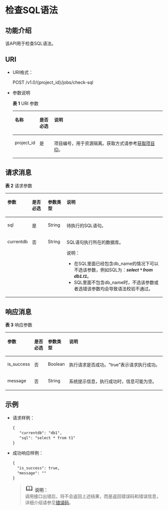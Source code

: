 # 检查SQL语法<a name="dli_02_0107"></a>

## 功能介绍<a name="s15d8cb8e7b7f4b47acbc825ca34ae180"></a>

该API用于检查SQL语法。

## URI<a name="sec7331dc70ce415da2d94a4062c0e286"></a>

-   URI格式：

    POST /v1.0/\{project\_id\}/jobs/check-sql

-   参数说明

    **表 1**  URI 参数

    <a name="zh-cn_topic_0069077896_table12850938"></a>
    <table><thead align="left"><tr id="zh-cn_topic_0069077896_row26986831"><th class="cellrowborder" valign="top" width="12.120000000000001%" id="mcps1.2.4.1.1"><p id="ac4350eeb47b04ac3842d18c867bd44eb"><a name="ac4350eeb47b04ac3842d18c867bd44eb"></a><a name="ac4350eeb47b04ac3842d18c867bd44eb"></a>名称</p>
    </th>
    <th class="cellrowborder" valign="top" width="10%" id="mcps1.2.4.1.2"><p id="a9c7aa8e702fe45d598376fcd31c9f5ce"><a name="a9c7aa8e702fe45d598376fcd31c9f5ce"></a><a name="a9c7aa8e702fe45d598376fcd31c9f5ce"></a>是否必选</p>
    </th>
    <th class="cellrowborder" valign="top" width="77.88000000000001%" id="mcps1.2.4.1.3"><p id="a319b72a499674bd8befd20b6a9358879"><a name="a319b72a499674bd8befd20b6a9358879"></a><a name="a319b72a499674bd8befd20b6a9358879"></a>说明</p>
    </th>
    </tr>
    </thead>
    <tbody><tr id="row134331617104113"><td class="cellrowborder" valign="top" width="12.120000000000001%" headers="mcps1.2.4.1.1 "><p id="zh-cn_topic_0069077803_p43412436"><a name="zh-cn_topic_0069077803_p43412436"></a><a name="zh-cn_topic_0069077803_p43412436"></a>project_id</p>
    </td>
    <td class="cellrowborder" valign="top" width="10%" headers="mcps1.2.4.1.2 "><p id="zh-cn_topic_0069077803_p26746391"><a name="zh-cn_topic_0069077803_p26746391"></a><a name="zh-cn_topic_0069077803_p26746391"></a>是</p>
    </td>
    <td class="cellrowborder" valign="top" width="77.88000000000001%" headers="mcps1.2.4.1.3 "><p id="p1310472724012"><a name="p1310472724012"></a><a name="p1310472724012"></a>项目编号，用于资源隔离。获取方式请参考<a href="获取项目ID.md">获取项目ID</a>。</p>
    </td>
    </tr>
    </tbody>
    </table>


## 请求消息<a name="sf71ef29ac20f4a86b617e33b97566e44"></a>

**表 2**  请求参数

<a name="table6376584143542"></a>
<table><thead align="left"><tr id="row19110893143542"><th class="cellrowborder" valign="top" width="11.98989898989899%" id="mcps1.2.5.1.1"><p id="p42934984143542"><a name="p42934984143542"></a><a name="p42934984143542"></a>参数</p>
</th>
<th class="cellrowborder" valign="top" width="10.383838383838384%" id="mcps1.2.5.1.2"><p id="p55181642143542"><a name="p55181642143542"></a><a name="p55181642143542"></a>是否必选</p>
</th>
<th class="cellrowborder" valign="top" width="12.000000000000002%" id="mcps1.2.5.1.3"><p id="p40528033143542"><a name="p40528033143542"></a><a name="p40528033143542"></a>参数类型</p>
</th>
<th class="cellrowborder" valign="top" width="65.62626262626263%" id="mcps1.2.5.1.4"><p id="p61545269143542"><a name="p61545269143542"></a><a name="p61545269143542"></a>说明</p>
</th>
</tr>
</thead>
<tbody><tr id="row16818917143542"><td class="cellrowborder" valign="top" width="11.98989898989899%" headers="mcps1.2.5.1.1 "><p id="p4478514143542"><a name="p4478514143542"></a><a name="p4478514143542"></a>sql</p>
</td>
<td class="cellrowborder" valign="top" width="10.383838383838384%" headers="mcps1.2.5.1.2 "><p id="p27215339143542"><a name="p27215339143542"></a><a name="p27215339143542"></a>是</p>
</td>
<td class="cellrowborder" valign="top" width="12.000000000000002%" headers="mcps1.2.5.1.3 "><p id="p56958849143542"><a name="p56958849143542"></a><a name="p56958849143542"></a>String</p>
</td>
<td class="cellrowborder" valign="top" width="65.62626262626263%" headers="mcps1.2.5.1.4 "><p id="p1036145143542"><a name="p1036145143542"></a><a name="p1036145143542"></a>待执行的SQL语句。</p>
</td>
</tr>
<tr id="row48821488143542"><td class="cellrowborder" valign="top" width="11.98989898989899%" headers="mcps1.2.5.1.1 "><p id="p17152532143542"><a name="p17152532143542"></a><a name="p17152532143542"></a>currentdb</p>
</td>
<td class="cellrowborder" valign="top" width="10.383838383838384%" headers="mcps1.2.5.1.2 "><p id="p47177872143542"><a name="p47177872143542"></a><a name="p47177872143542"></a>否</p>
</td>
<td class="cellrowborder" valign="top" width="12.000000000000002%" headers="mcps1.2.5.1.3 "><p id="p63311321143542"><a name="p63311321143542"></a><a name="p63311321143542"></a>String</p>
</td>
<td class="cellrowborder" valign="top" width="65.62626262626263%" headers="mcps1.2.5.1.4 "><p id="p27943382143542"><a name="p27943382143542"></a><a name="p27943382143542"></a>SQL语句执行所在的数据库。</p>
<div class="note" id="note2355567214459"><a name="note2355567214459"></a><a name="note2355567214459"></a><span class="notetitle"> 说明： </span><div class="notebody"><a name="ul59257121144616"></a><a name="ul59257121144616"></a><ul id="ul59257121144616"><li>在SQL里面已经包含db_name的情况下可以不选该参数，例如SQL为：<i><b><span class="cmdname" style="font-family:Arial" id="cmdname24207892144758"><a name="cmdname24207892144758"></a><a name="cmdname24207892144758"></a>select * from db1.t1</span></b></i>。</li><li>SQL里面不包含db_name时，不选该参数或者选错该参数均会导致语法校验不通过。</li></ul>
</div></div>
</td>
</tr>
</tbody>
</table>

## 响应消息<a name="s3cacdc89985c49fa9b00c879e3880d15"></a>

**表 3**  响应参数

<a name="zh-cn_topic_0069077896_table33203075"></a>
<table><thead align="left"><tr id="zh-cn_topic_0069077896_row35922485"><th class="cellrowborder" valign="top" width="11.87%" id="mcps1.2.5.1.1"><p id="a5212f67c295f4ae7a136c5eb4d263e47"><a name="a5212f67c295f4ae7a136c5eb4d263e47"></a><a name="a5212f67c295f4ae7a136c5eb4d263e47"></a>参数</p>
</th>
<th class="cellrowborder" valign="top" width="9.24%" id="mcps1.2.5.1.2"><p id="p6901173019816"><a name="p6901173019816"></a><a name="p6901173019816"></a>是否必选</p>
</th>
<th class="cellrowborder" valign="top" width="11.41%" id="mcps1.2.5.1.3"><p id="zh-cn_topic_0069077896_p944819142913"><a name="zh-cn_topic_0069077896_p944819142913"></a><a name="zh-cn_topic_0069077896_p944819142913"></a>参数类型</p>
</th>
<th class="cellrowborder" valign="top" width="67.47999999999999%" id="mcps1.2.5.1.4"><p id="zh-cn_topic_0069077896_p944851413912"><a name="zh-cn_topic_0069077896_p944851413912"></a><a name="zh-cn_topic_0069077896_p944851413912"></a>说明</p>
</th>
</tr>
</thead>
<tbody><tr id="zh-cn_topic_0069077896_row12898672"><td class="cellrowborder" valign="top" width="11.87%" headers="mcps1.2.5.1.1 "><p id="zh-cn_topic_0069077896_p38159543"><a name="zh-cn_topic_0069077896_p38159543"></a><a name="zh-cn_topic_0069077896_p38159543"></a>is_success</p>
</td>
<td class="cellrowborder" valign="top" width="9.24%" headers="mcps1.2.5.1.2 "><p id="p1690110300812"><a name="p1690110300812"></a><a name="p1690110300812"></a>否</p>
</td>
<td class="cellrowborder" valign="top" width="11.41%" headers="mcps1.2.5.1.3 "><p id="zh-cn_topic_0069077896_p48699120"><a name="zh-cn_topic_0069077896_p48699120"></a><a name="zh-cn_topic_0069077896_p48699120"></a>Boolean</p>
</td>
<td class="cellrowborder" valign="top" width="67.47999999999999%" headers="mcps1.2.5.1.4 "><p id="p1216075194811"><a name="p1216075194811"></a><a name="p1216075194811"></a>执行请求是否成功。<span class="parmvalue" id="parmvalue2253974916747"><a name="parmvalue2253974916747"></a><a name="parmvalue2253974916747"></a>“true”</span>表示请求执行成功。</p>
</td>
</tr>
<tr id="zh-cn_topic_0069077896_row1070040"><td class="cellrowborder" valign="top" width="11.87%" headers="mcps1.2.5.1.1 "><p id="zh-cn_topic_0069077896_p19564417"><a name="zh-cn_topic_0069077896_p19564417"></a><a name="zh-cn_topic_0069077896_p19564417"></a>message</p>
</td>
<td class="cellrowborder" valign="top" width="9.24%" headers="mcps1.2.5.1.2 "><p id="p199017301087"><a name="p199017301087"></a><a name="p199017301087"></a>否</p>
</td>
<td class="cellrowborder" valign="top" width="11.41%" headers="mcps1.2.5.1.3 "><p id="zh-cn_topic_0069077896_p49998030"><a name="zh-cn_topic_0069077896_p49998030"></a><a name="zh-cn_topic_0069077896_p49998030"></a>String</p>
</td>
<td class="cellrowborder" valign="top" width="67.47999999999999%" headers="mcps1.2.5.1.4 "><p id="a4fa277540d3e42e48cec2027a36ca6bc"><a name="a4fa277540d3e42e48cec2027a36ca6bc"></a><a name="a4fa277540d3e42e48cec2027a36ca6bc"></a>系统提示信息，执行成功时，信息可能为空。</p>
</td>
</tr>
</tbody>
</table>

## 示例<a name="section43379838151112"></a>

-   请求样例：

    ```
    {
       "currentdb": "db1",
       "sql": "select * from t1"   
    }
    ```

-   成功响应样例：

    ```
    {
      "is_success": true,
      "message": ""
    }
    ```

    >![](public_sys-resources/icon-note.gif) **说明：**   
    >调用接口出错后，将不会返回上述结果，而是返回错误码和错误信息，详细介绍请参见[错误码](错误码.md)。  



